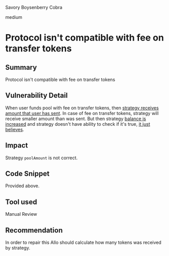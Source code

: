 Savory Boysenberry Cobra

medium

# Protocol isn't compatible with fee on transfer tokens
## Summary
Protocol isn't compatible with fee on transfer tokens
## Vulnerability Detail
When user funds pool with fee on transfer tokens, then [strategy receives amount that user has sent](https://github.com/sherlock-audit/2023-09-Gitcoin/blob/main/allo-v2/contracts/core/Allo.sol#L516). In case of fee on transfer tokens, strategy will receive smaller amount than was sent. But then strategy [balance is increased](https://github.com/sherlock-audit/2023-09-Gitcoin/blob/main/allo-v2/contracts/core/Allo.sol#L517) and strategy doesn't have ability to check if it's true, [it just believes](https://github.com/sherlock-audit/2023-09-Gitcoin/blob/main/allo-v2/contracts/strategies/BaseStrategy.sol#L155).
## Impact
Strategy `poolAmount` is not correct.
## Code Snippet
Provided above.
## Tool used

Manual Review

## Recommendation
In order to repair this Allo should calculate how many tokens was received by strategy.